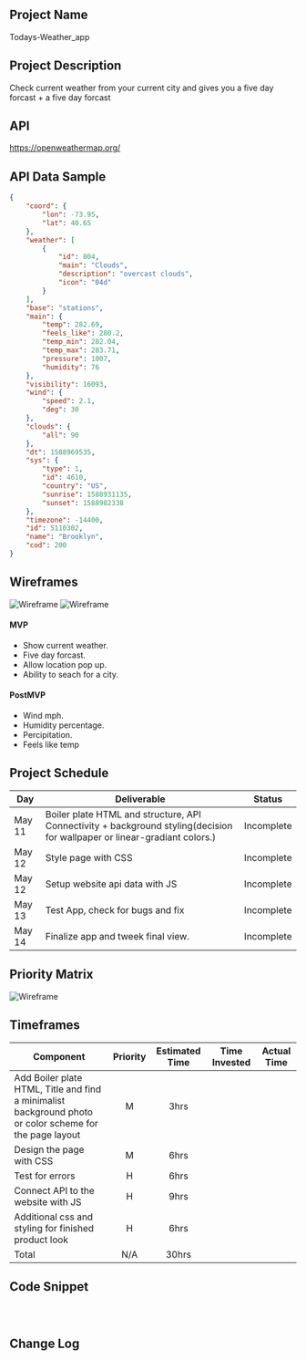 

## Project Name
Todays-Weather_app

## Project Description

Check current weather from your current city and gives you a five day forcast
+
a five day forcast
## API
https://openweathermap.org/
## API  Data Sample
```json
{
    "coord": {
        "lon": -73.95,
        "lat": 40.65
    },
    "weather": [
        {
            "id": 804,
            "main": "Clouds",
            "description": "overcast clouds",
            "icon": "04d"
        }
    ],
    "base": "stations",
    "main": {
        "temp": 282.69,
        "feels_like": 280.2,
        "temp_min": 282.04,
        "temp_max": 283.71,
        "pressure": 1007,
        "humidity": 76
    },
    "visibility": 16093,
    "wind": {
        "speed": 2.1,
        "deg": 30
    },
    "clouds": {
        "all": 90
    },
    "dt": 1588969535,
    "sys": {
        "type": 1,
        "id": 4610,
        "country": "US",
        "sunrise": 1588931135,
        "sunset": 1588982338
    },
    "timezone": -14400,
    "id": 5110302,
    "name": "Brooklyn",
    "cod": 200
}
```
## Wireframes
![Wireframe](https://i.imgur.com/9kTtUfe.jpg)
![Wireframe](https://i.imgur.com/YnIF1D8.jpg)


#### MVP 

- Show current weather.
- Five day forcast.
- Allow location pop up. 
- Ability to seach for a city.

#### PostMVP  
- Wind mph.
- Humidity percentage.
- Percipitation.
- Feels like temp


## Project Schedule

|  Day | Deliverable | Status
|---|---| ---|
|May 11| Boiler plate HTML and structure, API Connectivity + background styling(decision for wallpaper or linear-gradiant colors.)| Incomplete
|May 12| Style page with CSS | Incomplete
|May 12| Setup website api data with JS| Incomplete
|May 13| Test App, check for bugs and fix | Incomplete
|May 14| Finalize app and tweek final view. | Incomplete


## Priority Matrix

![Wireframe](https://i.imgur.com/na4evfI.jpg)

## Timeframes

| Component | Priority | Estimated Time | Time Invested | Actual Time |
| --- | :---: |  :---: | :---: | :---: |
| Add Boiler plate HTML, Title and find a minimalist background photo or color scheme for the page layout | M | 3hrs|  |  |
| Design the page with CSS | M | 6hrs|  |  |
| Test for errors | H | 6hrs|  |  |
| Connect API to the website with JS| H | 9hrs|  | |
| Additional css and styling for finished product look| H | 6hrs|  | |
| Total| N/A | 30hrs|  | |


## Code Snippet

```



```

## Change Log
